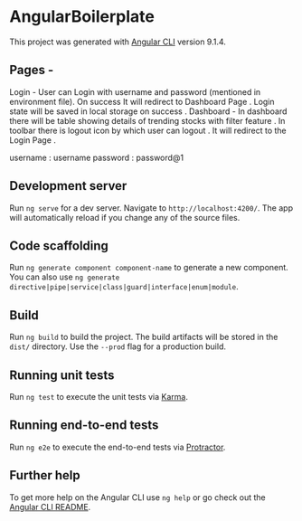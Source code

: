 # AngularBoilerplate

This project was generated with [Angular CLI](https://github.com/angular/angular-cli) version 9.1.4.

## Pages -

Login - User can Login with username and password (mentioned in environment file). On success It will redirect to Dashboard Page . Login state will be saved in local storage on success . 
Dashboard - In dashboard there will be table showing details of trending stocks with filter feature . In toolbar there is logout icon by which user can logout . It will redirect to the Login Page .

username : username 
password : password@1

## Development server

Run `ng serve` for a dev server. Navigate to `http://localhost:4200/`. The app will automatically reload if you change any of the source files.

## Code scaffolding

Run `ng generate component component-name` to generate a new component. You can also use `ng generate directive|pipe|service|class|guard|interface|enum|module`.

## Build

Run `ng build` to build the project. The build artifacts will be stored in the `dist/` directory. Use the `--prod` flag for a production build.

## Running unit tests

Run `ng test` to execute the unit tests via [Karma](https://karma-runner.github.io).

## Running end-to-end tests

Run `ng e2e` to execute the end-to-end tests via [Protractor](http://www.protractortest.org/).

## Further help

To get more help on the Angular CLI use `ng help` or go check out the [Angular CLI README](https://github.com/angular/angular-cli/blob/master/README.md).
